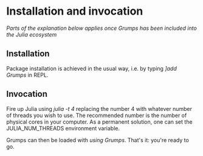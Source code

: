 # Installation and invocation


*Parts of the explanation below applies once Grumps has been included into the Julia ecosystem*

## Installation

Package installation is achieved in the usual way, i.e. by typing *]add Grumps* in REPL.

## Invocation

Fire up Julia using *julia -t 4* replacing the number 4 with whatever number of threads you wish to use.  The recommended number is the number of physical cores in your computer.  As a permanent solution, one can set the JULIA_NUM_THREADS environment variable.

Grumps can then be loaded with *using Grumps*.  That's it: you're ready to go.
